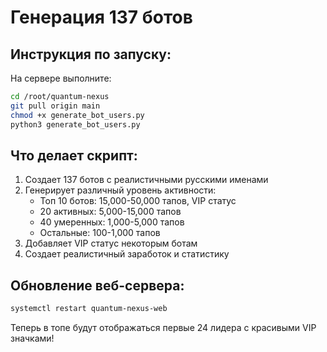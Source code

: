 # Генерация 137 ботов

## Инструкция по запуску:

На сервере выполните:

```bash
cd /root/quantum-nexus
git pull origin main
chmod +x generate_bot_users.py
python3 generate_bot_users.py
```

## Что делает скрипт:

1. Создает 137 ботов с реалистичными русскими именами
2. Генерирует различный уровень активности:
   - Топ 10 ботов: 15,000-50,000 тапов, VIP статус
   - 20 активных: 5,000-15,000 тапов
   - 40 умеренных: 1,000-5,000 тапов
   - Остальные: 100-1,000 тапов
3. Добавляет VIP статус некоторым ботам
4. Создает реалистичный заработок и статистику

## Обновление веб-сервера:

```bash
systemctl restart quantum-nexus-web
```

Теперь в топе будут отображаться первые 24 лидера с красивыми VIP значками!

